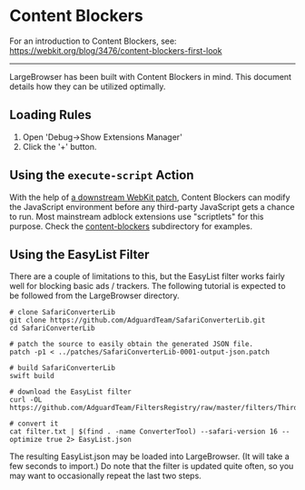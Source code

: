 # Content Blockers

For an introduction to Content Blockers, see: https://webkit.org/blog/3476/content-blockers-first-look

---

LargeBrowser has been built with Content Blockers in mind. This document details how they can be utilized optimally.

## Loading Rules

1. Open 'Debug->Show Extensions Manager'
2. Click the '+' button.

## Using the `execute-script` Action

With the help of [a downstream WebKit patch](../patches/WebKit-0001-ContentBlockers-add-execute-script-action.patch), Content Blockers can modify the JavaScript environment before any third-party JavaScript gets a chance to run. Most mainstream adblock extensions use "scriptlets" for this purpose.
Check the [content-blockers](content-blockers) subdirectory for examples.

## Using the EasyList Filter

There are a couple of limitations to this, but the EasyList filter works fairly well for blocking basic ads / trackers.
The following tutorial is expected to be followed from the LargeBrowser directory.

```
# clone SafariConverterLib
git clone https://github.com/AdguardTeam/SafariConverterLib.git
cd SafariConverterLib

# patch the source to easily obtain the generated JSON file.
patch -p1 < ../patches/SafariConverterLib-0001-output-json.patch

# build SafariConverterLib
swift build

# download the EasyList filter
curl -OL https://github.com/AdguardTeam/FiltersRegistry/raw/master/filters/ThirdParty/filter_101_EasyList/filter.txt

# convert it
cat filter.txt | $(find . -name ConverterTool) --safari-version 16 --optimize true 2> EasyList.json
```

The resulting EasyList.json may be loaded into LargeBrowser. (It will take a few seconds to import.) Do note that the filter is updated quite often, so you may want to occasionally repeat the last two steps.
